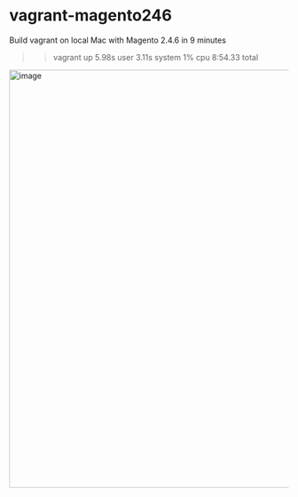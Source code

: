 # vagrant-magento246
Build vagrant on local Mac with Magento 2.4.6 in 9 minutes
>> vagrant up  5.98s user 3.11s system 1% cpu 8:54.33 total

<img width="752" alt="image" src="https://user-images.githubusercontent.com/646650/235315909-a00ab9d5-3e7b-4bcb-8e75-f72644c543ea.png">
